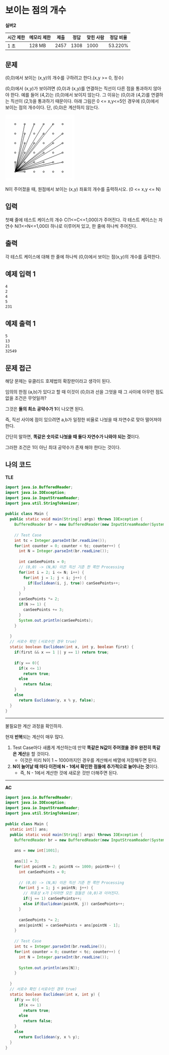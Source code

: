 # 보이는 점의 개수

**실버2**

|시간 제한	|메모리 제한|	제출|	정답|	맞힌 사람|	정답 비율|
|---|---|---|---|---|---|
|1 초|	128 MB	|2457|	1308|	1000|	53.220%|

## 문제

(0,0)에서 보이는 (x,y)의 개수를 구하려고 한다.(x,y >= 0, 정수)

(0,0)에서 (x,y)가 보이려면 (0,0)과 (x,y)를 연결하는 직선이 다른 점을 통과하지 않아야 한다. 예를 들어 (4,2)는 (0,0)에서 보이지 않는다. 그 이유는 (0,0)과 (4,2)를 연결하는 직선이 (2,1)을 통과하기 때문이다. 아래 그림은 0 <= x,y<=5인 경우에 (0,0)에서 보이는 점의 개수이다. 단, (0,0)은 계산하지 않는다.

![points](./points.png)

N이 주어졌을 때, 원점에서 보이는 (x,y) 좌표의 개수를 출력하시오. (0 <= x,y <= N)

## 입력

첫째 줄에 테스트 케이스의 개수 C(1<=C<=1,000)가 주어진다. 각 테스트 케이스는 자연수 N(1<=N<=1,000) 하나로 이루어져 있고, 한 줄에 하나씩 주어진다.

## 출력

각 테스트 케이스에 대해 한 줄에 하나씩 (0,0)에서 보이는 점(x,y)의 개수를 출력한다.

## 예제 입력 1

```
4
2
4
5
231
```

## 예제 출력 1

```
5
13
21
32549
```

## 문제 접근

해당 문제는 유클리드 호제법의 확장판이라고 생각이 된다.

임의의 한점 (a,b)가 있다고 할 때 이것이 (0,0)과 선을 그엇을 때 그 사이에 아무런 점도 없을 조건은 무엇일까?

그것은 **둘의 최소 공약수가 1**이 나오면 된다. 

즉, 직선 사이에 점이 있으려면 a,b가 일정한 비율로 나눴을 때 자연수로 맞아 떨어져야 한다.

간단히 말하면, **똑같은 숫자로 나눴을 때 둘다 자연수가 나와야 되는 것**이다. 

그러한 조건은 1이 아닌 최대 공약수가 존재 해야 한다는 것이다.

## 나의 코드

**TLE**

```java
import java.io.BufferedReader;
import java.io.IOException;
import java.io.InputStreamReader;
import java.util.StringTokenizer;

public class Main {
  public static void main(String[] args) throws IOException {
    BufferedReader br = new BufferedReader(new InputStreamReader(System.in));

    // Test Case
    int tc = Integer.parseInt(br.readLine());
    for(int counter = 0; counter < tc; counter++) {
      int N = Integer.parseInt(br.readLine());

      int canSeePoints = 0;
      // (0,0) -> (N,N) 이은 직선 기준 한 쪽만 Processing
      for(int i = 2; i <= N; i++) {
        for(int j = 1; j < i; j++) {
          if(Euclidean(i, j, true)) canSeePoints++;
        }
      }
      canSeePoints *= 2;
      if(N >= 1) {
        canSeePoints += 3;
      }
      System.out.println(canSeePoints);
    }

  }
  // 서로수 확인 (서로수인 경우 true)
  static boolean Euclidean(int x, int y, boolean first) {
    if(first && x == 1 || y == 1) return true;

    if(y == 0){
      if(x <= 1)
        return true;
      else
        return false;
    }
    else
      return Euclidean(y, x % y, false);
  }
}

```
---
불필요한 계산 과정을 확인하자.

현재 **반복**되는 계산이 매우 많다. 

1. Test Case마다 새롭게 계산하는데 만약 **똑같은 N값이 주어졌을 경우 완전히 똑같은 계산**을 할 것이다.
   - 이것은 미리 N이 1 ~ 1000까지인 경우를 계산해서 배열에 저장해두면 된다.
2. **N이 늘어날 때 마다 이전에 N - 1에서 확인한 점들에 추가적으로 늘어나는 것**이다.
   - 즉, N - 1에서 계산한 것에 새로운 것만 더해주면 된다.

--- 

**AC** 

```java
import java.io.BufferedReader;
import java.io.IOException;
import java.io.InputStreamReader;
import java.util.StringTokenizer;

public class Main {
  static int[] ans;
  public static void main(String[] args) throws IOException {
    BufferedReader br = new BufferedReader(new InputStreamReader(System.in));

    ans = new int[1001];

    ans[1] = 3;
    for(int pointN = 2; pointN <= 1000; pointN++) {
      int canSeePoints = 0;

      // (0,0) -> (N,N) 이은 직선 기준 한 쪽만 Processing
      for(int j = 1; j < pointN; j++) {
        // 좌표상 x가 1이라면 모든 점들은 (0,0)과 이어진다.
        if(j == 1) canSeePoints++;
        else if(Euclidean(pointN, j)) canSeePoints++;
      }

      canSeePoints *= 2;
      ans[pointN] = canSeePoints + ans[pointN - 1];
    }

    // Test Case
    int tc = Integer.parseInt(br.readLine());
    for(int counter = 0; counter < tc; counter++) {
      int N = Integer.parseInt(br.readLine());

      System.out.println(ans[N]);
    }

  }
  // 서로수 확인 (서로수인 경우 true)
  static boolean Euclidean(int x, int y) {
    if(y == 0){
      if(x <= 1)
        return true;
      else
        return false;
    }
    else
      return Euclidean(y, x % y);
  }
}

```